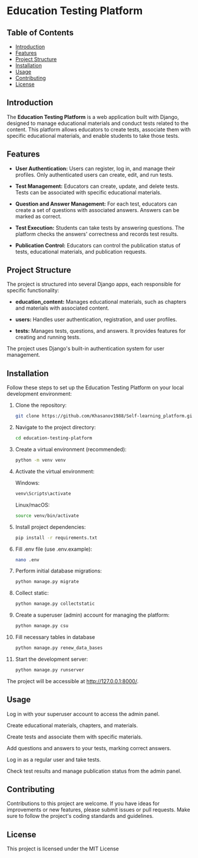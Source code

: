 # Education Testing Platform

## Table of Contents

- [Introduction](#introduction)
- [Features](#features)
- [Project Structure](#project-structure)
- [Installation](#installation)
- [Usage](#usage)
- [Contributing](#contributing)
- [License](#license)

## Introduction

The **Education Testing Platform** is a web application built with Django, designed to manage educational materials and
conduct tests related to the content. This platform allows educators to create tests, associate them with specific
educational materials, and enable students to take those tests.

## Features

- **User Authentication:** Users can register, log in, and manage their profiles. Only authenticated users can create,
  edit, and run tests.

- **Test Management:** Educators can create, update, and delete tests. Tests can be associated with specific educational
  materials.

- **Question and Answer Management:** For each test, educators can create a set of questions with associated answers.
  Answers can be marked as correct.

- **Test Execution:** Students can take tests by answering questions. The platform checks the answers' correctness and
  records test results.

- **Publication Control:** Educators can control the publication status of tests, educational materials, and publication
  requests.

## Project Structure

The project is structured into several Django apps, each responsible for specific functionality:

- **education_content:** Manages educational materials, such as chapters and materials with associated content.

- **users:** Handles user authentication, registration, and user profiles.

- **tests:** Manages tests, questions, and answers. It provides features for creating and running tests.

The project uses Django's built-in authentication system for user management.

## Installation

Follow these steps to set up the Education Testing Platform on your local development environment:

1. Clone the repository:
   ```bash
   git clone https://github.com/Khasanov1988/Self-learning_platform.git
   ```
2. Navigate to the project directory:
    ```bash
    cd education-testing-platform
    ```
3. Create a virtual environment (recommended):
    ```bash
    python -m venv venv
    ```
4. Activate the virtual environment:

   Windows:
    ```bash
    venv\Scripts\activate
    ```
   Linux/macOS:
    ```bash
    source venv/bin/activate
    ```
5. Install project dependencies:
    ```bash
    pip install -r requirements.txt
    ```
6. Fill .env file (use .env.example):
    ```bash
    nano .env
    ```
7. Perform initial database migrations:
    ```bash
    python manage.py migrate
    ```
8. Collect static:
    ```bash
    python manage.py collectstatic
    ```
9. Create a superuser (admin) account for managing the platform:
    ```bash
    python manage.py csu
    ```
10. Fill necessary tables in database
    ```bash
    python manage.py renew_data_bases
    ```
11. Start the development server:
    ```bash
    python manage.py runserver
    ```

The project will be accessible at http://127.0.0.1:8000/.

## Usage

Log in with your superuser account to access the admin panel.

Create educational materials, chapters, and materials.

Create tests and associate them with specific materials.

Add questions and answers to your tests, marking correct answers.

Log in as a regular user and take tests.

Check test results and manage publication status from the admin panel.

## Contributing

Contributions to this project are welcome. If you have ideas for improvements or new features, please submit issues or
pull requests. Make sure to follow the project's coding standards and guidelines.

## License

This project is licensed under the MIT License